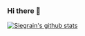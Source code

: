 ### Hi there 👋

[![Siegrain's github stats](https://github-readme-stats.vercel.app/api?username=siegrainwong&theme=gradient)](https://github.com/siegrainwong)

<!--
**siegrainwong/siegrainwong** is a ✨ _special_ ✨ repository because its `README.md` (this file) appears on your GitHub profile.

Here are some ideas to get you started:

- 🔭 I’m currently working on ...
- 🌱 I’m currently learning ...
- 👯 I’m looking to collaborate on ...
- 🤔 I’m looking for help with ...
- 💬 Ask me about ...
- 📫 How to reach me: ...
- 😄 Pronouns: ...
- ⚡ Fun fact: ...
-->
